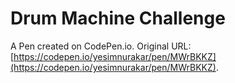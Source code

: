 # Drum Machine Challenge

A Pen created on CodePen.io. Original URL: [https://codepen.io/yesimnurakar/pen/MWrBKKZ](https://codepen.io/yesimnurakar/pen/MWrBKKZ).


